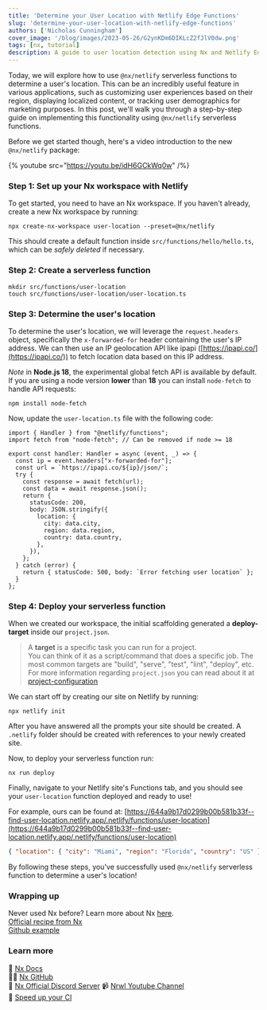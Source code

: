 ```yaml
---
title: 'Determine your User Location with Netlify Edge Functions'
slug: 'determine-your-user-location-with-netlify-edge-functions'
authors: ['Nicholas Cunningham']
cover_image: '/blog/images/2023-05-26/G2ynKDm6DIKLcZ2fJlV0dw.png'
tags: [nx, tutorial]
description: A guide to user location detection using Nx and Netlify Edge Functions, with serverless function setup, IP geolocation integration, and deployment for region-aware web apps.
---
```


Today, we will explore how to use `@nx/netlify` serverless functions to determine a user's location. This can be an incredibly useful feature in various applications, such as customizing user experiences based on their region, displaying localized content, or tracking user demographics for marketing purposes. In this post, we'll walk you through a step-by-step guide on implementing this functionality using `@nx/netlify` serverless functions.

Before we get started though, here's a video introduction to the new `@nx/netlify` package:

{% youtube src="https://youtu.be/idH6GCkWq0w" /%}

### Step 1: Set up your Nx workspace with Netlify

To get started, you need to have an Nx workspace. If you haven't already, create a new Nx workspace by running:

```shell
npx create-nx-workspace user-location --preset=@nx/netlify
```

This should create a default function inside `src/functions/hello/hello.ts`, which can be _safely deleted_ if necessary.

### Step 2: Create a serverless function

```
mkdir src/functions/user-location
touch src/functions/user-location/user-location.ts
```

### Step 3: Determine the user's location

To determine the user's location, we will leverage the `request.headers` object, specifically the `x-forwarded-for` header containing the user's IP address. We can then use an IP geolocation API like ipapi ([https://ipapi.co/](https://ipapi.co/)) to fetch location data based on this IP address.

_Note_ in **Node.js 18**, the experimental global fetch API is available by default. If you are using a node version **lower** than **18** you can install `node-fetch` to handle API requests:

```
npm install node-fetch
```

Now, update the `user-location.ts` file with the following code:

```
import { Handler } from "@netlify/functions";
import fetch from "node-fetch"; // Can be removed if node >= 18

export const handler: Handler = async (event, _) => {
  const ip = event.headers["x-forwarded-for"];
  const url = `https://ipapi.co/${ip}/json/`;
  try {
    const response = await fetch(url);
    const data = await response.json();
    return {
      statusCode: 200,
      body: JSON.stringify({
        location: {
          city: data.city,
          region: data.region,
          country: data.country,
        },
      }),
    };
  } catch (error) {
    return { statusCode: 500, body: `Error fetching user location` };
  }
};
```

### Step 4: Deploy your serverless function

When we created our workspace, the initial scaffolding generated a **deploy-target** inside our `project.json`.

> A **target** is a specific task you can run for a project.  
> You can think of it as a script/command that does a specific job. The most common targets are "build", "serve", "test", "lint", "deploy", etc. For more information regarding `project.json` you can read about it at [project-configuration](/reference/project-configuration)

We can start off by creating our site on Netlify by running:

```shell
npx netlify init
```

After you have answered all the prompts your site should be created. A `.netlify` folder should be created with references to your newly created site.

Now, to deploy your serverless function run:

```
nx run deploy
```

Finally, navigate to your Netlify site's Functions tab, and you should see your `user-location` function deployed and ready to use!

For example, ours can be found at: [https://644a9b17d0299b00b581b33f--find-user-location.netlify.app/.netlify/functions/user-location](https://644a9b17d0299b00b581b33f--find-user-location.netlify.app/.netlify/functions/user-location)

```json
{ "location": { "city": "Miami", "region": "Florida", "country": "US" } }
```

By following these steps, you've successfully used `@nx/netlify` serverless function to determine a user's location!

### Wrapping up

Never used Nx before? Learn more about Nx [here](/getting-started/why-nx).  
[Official recipe from Nx](/recipes/node/node-serverless-functions-netlify)  
[Github example](https://github.com/ndcunningham/nx-netlify-serverless)

### Learn more

🧠 [Nx Docs](/getting-started/intro)  
👩‍💻 [Nx GitHub](https://github.com/nrwl/nx)  
💬 [Nx Official Discord Server](https://go.nx.dev/community)
📹 [Nrwl Youtube Channel](https://www.youtube.com/@nxdevtools)  
🚀 [Speed up your CI](/nx-cloud)
